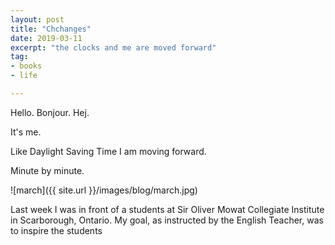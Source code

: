 ```yaml
---
layout: post
title: "Chchanges"
date: 2019-03-11
excerpt: "the clocks and me are moved forward"
tag:
- books
- life

---
```


Hello. Bonjour. Hej.

It's me.

Like Daylight Saving Time I am moving forward. 

Minute by minute.

![march]({{ site.url }}/images/blog/march.jpg)

Last week I was in front of a students at Sir Oliver Mowat Collegiate Institute in Scarborough, Ontario. My goal, as instructed by the English Teacher, was to inspire the students 